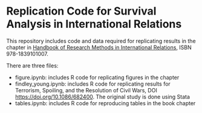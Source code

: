 # Replication Code for Survival Analysis in International Relations

This repository includes code and data required for replicating results in the chapter in [Handbook of Research Methods in International Relations](https://www.e-elgar.com/shop/usd/handbook-of-research-methods-in-international-relations-9781839101007.html), ISBN 978-1839101007.

There are three files: 
- figure.ipynb: includes R code for replicating figures in the chapter
- findley_young.ipynb: includes R code for replicating results for Terrorism, Spoiling, and the Resolution of Civil Wars, DOI https://doi.org/10.1086/682400. The original study is done using Stata
- tables.ipynb: includes R code for reproducing tables in the book chapter
